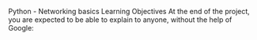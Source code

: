 Python - Networking basics
Learning Objectives
At the end of the project, you are expected to be able to explain to anyone, without the help of Google:
